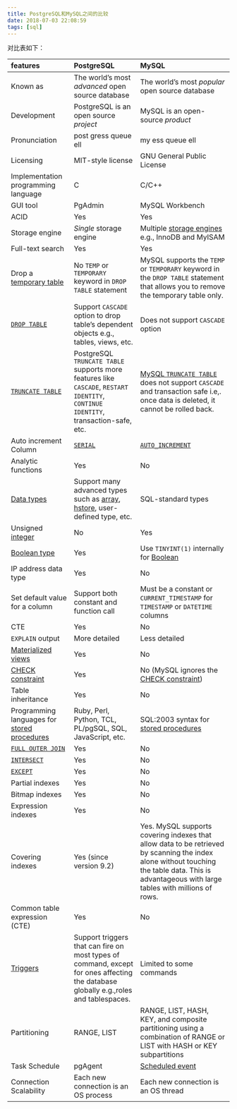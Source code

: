 ```yaml
---
title: PostgreSQL和MySQL之间的比较
date: 2018-07-03 22:08:59
tags: [sql]
---
```


对比表如下：

|features|PostgreSQL|MySQL|
|:----|:----|:----|
|Known as|The world’s most *advanced* open source database|The world’s most *popular* open source database|
|Development|PostgreSQL is an open source *project*|MySQL is an open-source *product*|
|Pronunciation|post gress queue ell|my ess queue ell|
|Licensing|MIT-style license|GNU General Public License|
|Implementation programming language|C|C/C++|
|GUI tool|PgAdmin|MySQL Workbench|
|ACID|Yes|Yes|
|Storage engine|*Single* storage engine|Multiple [storage engines](http://www.mysqltutorial.org/understand-mysql-table-types-innodb-myisam.aspx) e.g., InnoDB and MyISAM|
|Full-text search|Yes|Yes|
|Drop a [temporary table](http://www.postgresqltutorial.com/postgresql-temporary-table/)|No `TEMP` or `TEMPORARY` keyword in `DROP TABLE` statement|MySQL supports the `TEMP` or `TEMPORARY` keyword in the `DROP TABLE` statement that allows you to remove the temporary table only.|
|[`DROP TABLE`](http://www.postgresqltutorial.com/postgresql-drop-table/)|Support `CASCADE` option to drop table’s dependent objects e.g., tables, views, etc.|Does not support `CASCADE` option|
|[`TRUNCATE TABLE`](http://www.postgresqltutorial.com/postgresql-truncate-table/)|PostgreSQL `TRUNCATE TABLE` supports more features like `CASCADE`, `RESTART IDENTITY`, `CONTINUE IDENTITY`, transaction-safe, etc.|[MySQL `TRUNCATE TABLE`](http://www.mysqltutorial.org/mysql-truncate-table/) does not support `CASCADE` and transaction safe i.e,. once data is deleted, it cannot be rolled back.|
|Auto increment Column|[`SERIAL`](http://www.postgresqltutorial.com/postgresql-serial/)|[`AUTO_INCREMENT`](http://www.mysqltutorial.org/mysql-sequence/)|
|Analytic functions|Yes|No|
|[Data types](http://www.postgresqltutorial.com/postgresql-data-types/)|Support many advanced types such as [array](http://www.postgresqltutorial.com/postgresql-array/), [hstore](http://www.postgresqltutorial.com/postgresql-hstore/), user-defined type, etc.|SQL-standard types|
|Unsigned [integer](http://www.postgresqltutorial.com/postgresql-integer/)|No|Yes|
|[Boolean type](http://www.postgresqltutorial.com/postgresql-boolean/)|Yes|Use `TINYINT(1)` internally for [Boolean](http://www.mysqltutorial.org/mysql-boolean/)|
|IP address data type|Yes|No|
|Set default value for a column|Support both constant and function call|Must be a constant or `CURRENT_TIMESTAMP` for `TIMESTAMP` or `DATETIME` columns|
|CTE|Yes|No|
|`EXPLAIN` output|More detailed|Less detailed|
|[Materialized views](http://www.postgresqltutorial.com/postgresql-materialized-views/)|Yes|No|
|[CHECK constraint](http://www.postgresqltutorial.com/postgresql-check-constraint/)|Yes|No (MySQL ignores the [CHECK constraint](http://www.mysqltutorial.org/mysql-check-constraint/))|
|Table inheritance|Yes|No|
|Programming languages for [stored procedures](http://www.postgresqltutorial.com/postgresql-stored-procedures/)|Ruby, Perl, Python, TCL, PL/pgSQL, SQL, JavaScript, etc.|SQL:2003 syntax for [stored procedures](http://www.mysqltutorial.org/mysql-stored-procedure-tutorial.aspx)|
|[`FULL OUTER JOIN`](http://www.postgresqltutorial.com/postgresql-full-outer-join/)|Yes|No|
|[`INTERSECT`](http://www.postgresqltutorial.com/postgresql-intersect/)|Yes|No|
|[`EXCEPT`](http://www.postgresqltutorial.com/postgresql-tutorial/postgresql-except/)|Yes|No|
|Partial indexes|Yes|No|
|Bitmap indexes|Yes|No|
|Expression indexes|Yes|No|
|Covering indexes|Yes (since version 9.2)|Yes. MySQL supports covering indexes that allow data to be retrieved by scanning the index alone without touching the table data. This is advantageous with large tables with millions of rows.|
|Common table expression (CTE)|Yes|No|
|[Triggers](http://www.postgresqltutorial.com/postgresql-triggers/)|Support triggers that can fire on most types of command, except for ones affecting the database globally e.g.,roles and tablespaces.|Limited to some commands|
|Partitioning|RANGE, LIST|RANGE, LIST, HASH, KEY, and composite partitioning using a combination of RANGE or LIST with HASH or KEY subpartitions|
|Task Schedule|pgAgent|[Scheduled event](http://www.mysqltutorial.org/mysql-triggers/working-mysql-scheduled-event/)|
|Connection Scalability|Each new connection is an OS process|Each new connection is an OS thread|
